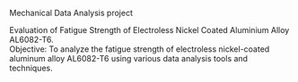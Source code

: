 Mechanical Data Analysis project

Evaluation of Fatigue Strength of Electroless Nickel Coated Aluminium Alloy AL6082-T6.        
Objective: To analyze the fatigue strength of electroless nickel-coated aluminum alloy AL6082-T6 using various data analysis tools and techniques.
